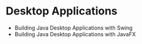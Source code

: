 # Desktop Applications

* Building Java Desktop Applications with Swing
* Building Java Desktop Applications with JavaFX
